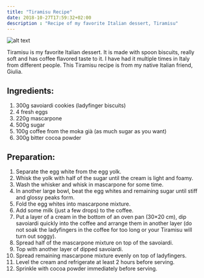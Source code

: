 ```yaml
---
title: "Tiramisu Recipe"
date: 2018-10-27T17:59:32+02:00
description : "Recipe of my favorite Italian dessert, Tiramisu"
---
```


![alt text](https://i.imgur.com/2tqIxwL.jpg "Tiramisu")

Tiramisu is my favorite Italian dessert. It is made with spoon biscuits, really soft and has coffee flavored taste to it. I have had it multiple times in Italy from different people. This Tiramisu recipe is from my native Italian friend, Giulia.

## Ingredients:

1. 300g savoiardi cookies (ladyfinger biscuits)
2. 4 fresh eggs
3. 220g mascarpone
4. 500g sugar
5. 100g coffee from the moka già (as much sugar as you want)
6. 300g bitter cocoa powder

## Preparation:

1. Separate the egg white from the egg yolk.
2. Whisk the yolk with half of the sugar until the cream is light and foamy.
3. Wash the whisker and whisk in mascarpone for some time.
4. In another large bowl, beat the egg whites and remaining sugar until stiff and glossy peaks form.
5. Fold the egg whites into mascarpone mixture.
6. Add some milk (just a few drops) to the coffee.
7. Put a layer of a cream in the bottom of an oven pan (30×20 cm), dip savoiardi quickly into the coffee and arrange them in another layer (do not soak the ladyfingers in the coffee for too long or your Tiramisu will turn out soggy).
8. Spread half of the mascarpone mixture on top of the savoiardi.
9. Top with another layer of dipped savoiardi.
10. Spread remaining mascarpone mixture evenly on top of ladyfingers.
11. Level the cream and refrigerate at least 2 hours before serving.
12. Sprinkle with cocoa powder immediately before serving.

